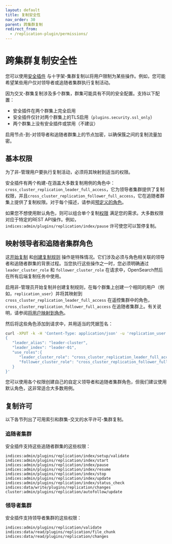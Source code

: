 ```yaml
---
layout: default
title: 复制安全性
nav_order: 30
parent: 跨集群复制
redirect_from:
  - /replication-plugin/permissions/
---
```


# 跨集群复制安全性

您可以使用[安全插件]({{site.url}}{{site.baseurl}}/security/index/) 与十字架-集群复制以将用户限制为某些操作。例如，您可能希望某些用户仅对领导者或追随者集群执行复制活动。

因为交叉-群集复制涉及多个群集，群集可能具有不同的安全配置。支持以下配置：

- 安全插件在两个群集上完全启用
- 安全插件仅针对两个群集上的TLS启用（`plugins.security.ssl_only`）
- 两个群集上没有安全插件或禁用（不建议）

启用节点-到-对领导者和追随者群集上的节点加密，以确保簇之间的复制流量加密。

## 基本权限

为了非-管理用户要执行复制活动，必须将其映射到适当的权限。

安全插件有两个构建-在涵盖大多数复制用例的角色中：`cross_cluster_replication_leader_full_access`，它为领导者集群提供了复制权限，并且`cross_cluster_replication_follower_full_access`，它在追随者群集上提供了复制权限。对于每个描述，请参阅[预定义的角色]({{site.url}}{{site.baseurl}}/security/access-control/users-roles#predefined-roles)。

如果您不想使用默认角色，则可以组合单个复制[权限]({{site.url}}{{site.baseurl}}/tuning-your-cluster/replication-plugin/permissions/#replication-permissions) 满足您的需求。大多数权限对应于特定的REST API操作。例如，`indices:admin/plugins/replication/index/pause` 许可使您可以暂停复制。

## 映射领导者和追随者集群角色

这[开始复制]({{site.url}}{{site.baseurl}}/replication-plugin/api/#start-replication) 和[创建复制规则]({{site.url}}{{site.baseurl}}/replication-plugin/api/#create-replication-rule) 操作是特殊情况。它们涉及必须与角色相关联的领导者和追随者群集的背景过程。当您执行这些操作之一时，您必须明确通过`leader_cluster_role` 和
`follower_cluster_role` 在请求中，OpenSearch然后在所有后端复制任务中使用。

启用非-管理员开始复制并创建复制规则，在每个群集上创建一个相同的用户（例如，`replication_user`）并将其映射到`cross_cluster_replication_leader_full_access` 在遥控集群中的角色，`cross_cluster_replication_follower_full_access` 在追随者集群上。有关说明，请参阅[将用户映射到角色]({{site.url}}{{site.baseurl}}/security/access-control/users-roles/#map-users-to-roles)。

然后将这些角色添加到请求中，并用适当的凭据签名：

```bash
curl -XPUT -k -H 'Content-Type: application/json' -u 'replication_user:password' 'https://localhost:9200/_plugins/_replication/follower-01/_start?pretty' -d '
{
   "leader_alias": "leader-cluster",
   "leader_index": "leader-01",
   "use_roles":{
      "leader_cluster_role": "cross_cluster_replication_leader_full_access",
      "follower_cluster_role": "cross_cluster_replication_follower_full_access"
   }
}'
```

您可以使用各个权限创建自己的自定义领导者和追随者集群角色，但我们建议使用默认角色，这非常适合大多数用例。

## 复制许可

以下各节列出了可用索引和群集-交叉的水平许可-集群复制。

### 追随者集群

安全插件支持这些追随者群集的这些权限：

```
indices:admin/plugins/replication/index/setup/validate
indices:admin/plugins/replication/index/start
indices:admin/plugins/replication/index/pause
indices:admin/plugins/replication/index/resume
indices:admin/plugins/replication/index/stop
indices:admin/plugins/replication/index/update
indices:admin/plugins/replication/index/status_check
indices:data/write/plugins/replication/changes
cluster:admin/plugins/replication/autofollow/update
```

### 领导者集群

安全插件支持领导者集群的这些权限：

```
indices:admin/plugins/replication/validate
indices:data/read/plugins/replication/file_chunk
indices:data/read/plugins/replication/changes
```

